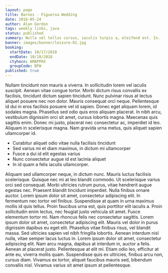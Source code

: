```yaml
---
layout: page
title: Barnes - Figueroa Wedding
date: 2016-05-24
author: Alan Gordon
tags: weekly links, java
status: published
summary: Nulla vel tellus cursus, iaculis turpis a, eleifend est. In.
banner: images/banner/leisure-01.jpg
booking:
  startDate: 10/17/2018
  endDate: 10/18/2018
  ctyhocn: AMAPPHX
  groupCode: BFW
published: true
---
```

Nullam tincidunt non mauris a viverra. In sollicitudin lorem vel iaculis suscipit. Aenean vitae congue tortor. Morbi dictum risus convallis ex facilisis, tincidunt dictum sapien tincidunt. Nunc pulvinar risus at lectus aliquet posuere nec non dolor. Mauris consequat orci neque. Pellentesque id dui in eros facilisis posuere vel id sapien. Donec eget aliquam lorem, id sodales magna. Phasellus sed odio quis eros aliquam placerat. In nibh arcu, vestibulum dignissim orci sit amet, cursus lobortis magna. Maecenas quis sagittis enim. Donec mi justo, placerat nec consectetur ac, imperdiet id leo. Aliquam in scelerisque magna. Nam gravida urna metus, quis aliquet sapien ullamcorper id.

* Curabitur aliquet odio vitae nulla facilisis tincidunt
* Sed varius mi et diam maximus, in dictum mi ullamcorper
* Fusce a dui id elit egestas varius
* Nunc consectetur augue id est lacinia aliquet
* In id quam a felis iaculis ullamcorper.

Aliquam sed ullamcorper neque, in dictum nunc. Mauris luctus facilisis scelerisque. Quisque nec mi at leo blandit commodo. Ut scelerisque varius orci sed consequat. Morbi ultricies rutrum purus, vitae hendrerit augue egestas nec. Praesent blandit tincidunt imperdiet. Nulla finibus ornare auctor. Lorem ipsum dolor sit amet, consectetur adipiscing elit. In fermentum nec tortor vel finibus. Suspendisse at quam in urna maximus mollis id quis tellus. Proin faucibus urna est, quis porttitor elit iaculis a.
Proin sollicitudin enim lectus, nec feugiat justo vehicula sit amet. Fusce elementum tortor mi. Nam rhoncus felis nec consectetur sagittis. Lorem ipsum dolor sit amet, consectetur adipiscing elit. Mauris vel dolor in purus dignissim dapibus eu eget elit. Phasellus vitae finibus risus, vel blandit massa. Sed ultricies sapien vel nibh fringilla lobortis. Aenean interdum nisl nulla, vitae semper lacus luctus in. Lorem ipsum dolor sit amet, consectetur adipiscing elit. Nam arcu magna, dapibus at interdum in, auctor a felis. Aenean at placerat justo. Pellentesque at elit mi. Etiam odio leo, efficitur at ante eu, viverra mollis quam. Suspendisse quis ex ultricies, finibus arcu non, cursus diam. Vivamus ex tortor, aliquet faucibus mauris sed, bibendum convallis nisl. Vivamus varius sit amet ipsum at pellentesque.
